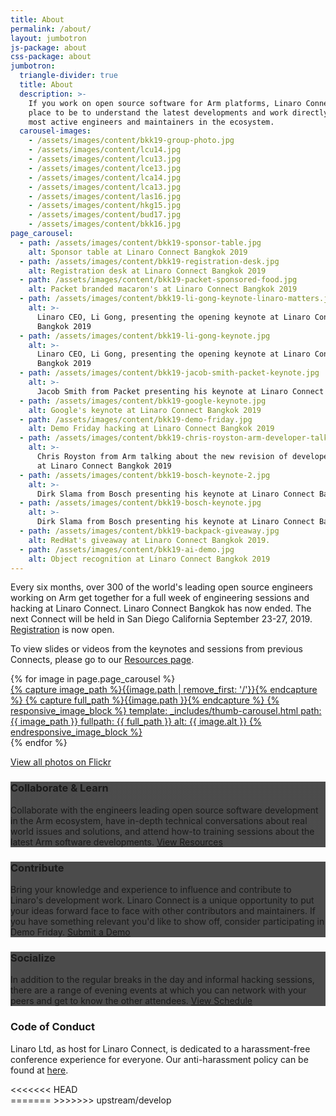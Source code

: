 ```yaml
---
title: About
permalink: /about/
layout: jumbotron
js-package: about
css-package: about
jumbotron:
  triangle-divider: true
  title: About
  description: >-
    If you work on open source software for Arm platforms, Linaro Connect is the
    place to be to understand the latest developments and work directly with the
    most active engineers and maintainers in the ecosystem.
  carousel-images:
    - /assets/images/content/bkk19-group-photo.jpg
    - /assets/images/content/lcu14.jpg
    - /assets/images/content/lcu13.jpg
    - /assets/images/content/lce13.jpg
    - /assets/images/content/lca14.jpg
    - /assets/images/content/lca13.jpg
    - /assets/images/content/las16.jpg
    - /assets/images/content/hkg15.jpg
    - /assets/images/content/bud17.jpg
    - /assets/images/content/bkk16.jpg
page_carousel:
  - path: /assets/images/content/bkk19-sponsor-table.jpg
    alt: Sponsor table at Linaro Connect Bangkok 2019
  - path: /assets/images/content/bkk19-registration-desk.jpg
    alt: Registration desk at Linaro Connect Bangkok 2019
  - path: /assets/images/content/bkk19-packet-sponsored-food.jpg
    alt: Packet branded macaron's at Linaro Connect Bangkok 2019
  - path: /assets/images/content/bkk19-li-gong-keynote-linaro-matters.jpg
    alt: >-
      Linaro CEO, Li Gong, presenting the opening keynote at Linaro Connect
      Bangkok 2019
  - path: /assets/images/content/bkk19-li-gong-keynote.jpg
    alt: >-
      Linaro CEO, Li Gong, presenting the opening keynote at Linaro Connect
      Bangkok 2019
  - path: /assets/images/content/bkk19-jacob-smith-packet-keynote.jpg
    alt: >-
      Jacob Smith from Packet presenting his keynote at Linaro Connect Bangkok 2019
  - path: /assets/images/content/bkk19-google-keynote.jpg
    alt: Google's keynote at Linaro Connect Bangkok 2019
  - path: /assets/images/content/bkk19-demo-friday.jpg
    alt: Demo Friday hacking at Linaro Connect Bangkok 2019
  - path: /assets/images/content/bkk19-chris-royston-arm-developer-talk.jpg
    alt: >-
      Chris Royston from Arm talking about the new revision of developer.arm.com
      at Linaro Connect Bangkok 2019
  - path: /assets/images/content/bkk19-bosch-keynote-2.jpg
    alt: >-
      Dirk Slama from Bosch presenting his keynote at Linaro Connect Bangkok 2019
  - path: /assets/images/content/bkk19-bosch-keynote.jpg
    alt: >-
      Dirk Slama from Bosch presenting his keynote at Linaro Connect Bangkok 2019
  - path: /assets/images/content/bkk19-backpack-giveaway.jpg
    alt: RedHat's giveaway at Linaro Connect Bangkok 2019.
  - path: /assets/images/content/bkk19-ai-demo.jpg
    alt: Object recognition at Linaro Connect Bangkok 2019
---
```

<div class="row content p-t-40 p-b-40 text-center" id="content-container">
    <div class="container">
        <div class="col-xs-12">
       <p>Every six months, over 300 of the world's leading open source engineers working on Arm get together for a full week of engineering sessions and hacking at Linaro Connect. Linaro Connect Bangkok has now ended. The next Connect will be held in San Diego California September 23-27, 2019. <a href="https://connect.linaro.org/register/">Registration</a> is now open.&nbsp;</p>
       <p>To view slides or videos from the keynotes and sessions from previous Connects, please go to our <a href="/resources/">Resources page</a>.</p>
        </div>
    </div>
</div>
<div class="row content p-t-40 p-b-40 shadowed-row" id="image-row">
    <div class="owl-carousel owl-theme">
        {% for image in page.page_carousel %}
            <div class="activity-block item">
                <a href="#" data-featherlight="{{image.path}}">
                    {% capture image_path %}{{image.path | remove_first: '/'}}{% endcapture %}
                    {% capture full_path %}{{image.path }}{% endcapture %}
                    {% responsive_image_block %}
                    template: _includes/thumb-carousel.html
                    path: {{ image_path }}
                    fullpath: {{ full_path }}
                    alt: {{ image.alt }}
                    {% endresponsive_image_block %}
                </a>
            </div>
        {% endfor %}
    </div>
    <p class="text-center">
        <a href="https://www.flickr.com/photos/linaroorg/albums" class="btn btn-primary">View all photos on Flickr</a>
    </p>
</div>
<div class="row content p-t-40 p-b-40" id="about-block-row">
    <div class="container">
        <div class="col-md-4">
            <div class="about-block text-center" style="background: linear-gradient(
            rgba(0, 0, 0, 0.7), 
            rgba(0, 0, 0, 0.7)
            ), url(/assets/images/content/collaborate-and-learn.jpg);  background-size: cover;">
                <h3>Collaborate & Learn</h3>
                <p>
                    Collaborate with the engineers leading open source software development in the Arm ecosystem, have in-depth technical conversations about real world issues and solutions, and attend how-to training sessions about the latest Arm software developments.
                    <a href="/schedule/" class="btn btn-primary center-block m-t-20">View Resources</a>
                </p>
            </div>
        </div>
        <div class="col-md-4">
            <div class="about-block text-center" style="background: linear-gradient(
            rgba(0, 0, 0, 0.7), 
            rgba(0, 0, 0, 0.7)
            ), url(/assets/images/content/contribute.jpg);  background-size: cover;">
                <h3>Contribute</h3>
                <p>
                    Bring your knowledge and experience to influence and contribute to Linaro's development work. Linaro Connect is a unique opportunity to put your ideas forward face to face with other contributors and maintainers. If you have something relevant you'd like to show off, consider participating in Demo Friday.
                    <a href="/demo-friday/" class="btn btn-primary center-block m-t-20">Submit a Demo</a>
                </p>
            </div>
        </div>
        <div class="col-md-4">
            <div class="about-block text-center" style="background: linear-gradient(
            rgba(0, 0, 0, 0.7), 
            rgba(0, 0, 0, 0.7)
            ), url(/assets/images/content/socialize.jpg);  background-size: cover;">
                <h3>Socialize</h3>
                <p>
                In addition to the regular breaks in the day and informal hacking sessions, there are a range of evening events at which you can network with your peers and get to know the other attendees.
                <a href="/schedule/" class="btn btn-primary center-block m-t-20">View Schedule</a>
                </p>
            </div>
        </div>
    </div>  
</div>

<div class="row content p-t-40 p-b-40 text-center" id="code-of-conduct">
    <div class="container">
        <div class="col-xs-12 text-center">
            <h3>Code of Conduct</h3>
            <p>
            Linaro Ltd, as host for Linaro Connect, is dedicated to a harassment-free conference experience for everyone. Our anti-harassment policy can be found at <a href="/code-of-conduct/">here</a>.
            </p>
        </div>
    </div>
<<<<<<< HEAD
</div>
=======
</div>
>>>>>>> upstream/develop
